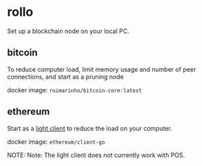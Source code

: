 # rollo

Set up a blockchain node on your local PC.

## bitcoin

To reduce computer load, limit memory usage and number of peer connections, and start as a pruning node

docker image: `ruimarinho/bitcoin-core:latest`

## ethereum

Start as a [light client](https://geth.ethereum.org/docs/fundamentals/les) to reduce the load on your computer.

docker image: `ethereum/client-go`

NOTE: Note: The light client does not currently work with POS.
